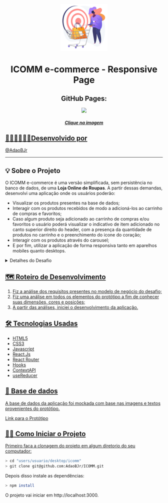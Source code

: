<p align="center"><img width='150px' src='https://github.com/AdaoBJr/ICOMM/blob/main/src/files/images/animationREADME.gif' />
<h1 align="center"> ICOMM e-commerce - Responsive Page </h1>
<h2 align="center">GitHub Pages:</h2>
 
 <div align="center">
   <a href="https://adaobjr.github.io/ICOMM/" target="_blank">
    <img width='100px' src='https://image.flaticon.com/icons/png/512/5222/5222347.png' target="_blank" />
 </div>
 
<h5 align="center">Clique na imagem</h5>

## 🧑🏻‍💻👩🏾‍💻Desenvolvido por

@[AdaoBJr](https://github.com/AdaoBJr)
<br>


---
## 💡 Sobre o Projeto

O ICOMM e-commerce é uma versão simplificada, sem persistência no banco de dados, de uma **Loja Online de Roupas**.
A partir dessas demandas, desenvolvi uma aplicação onde os usuários poderão:
  - Visualizar os produtos presentes na base de dados;
  - Interagir com os produtos recebidos de modo a adicioná-los ao carrinho de compras e favoritos;
  - Caso algum produto seja adicionado ao carrinho de compras e/ou favoritos o usuário poderá visualizar o indicativo de item adicionado no canto superior direito do header, com a presença da quantidade de produtos no carrinho e o preenchimento do icone do coração;
  - Interagir com os produtos através do carousel;
  - E por fim, utilizar a aplicação de forma responsiva tanto em aparelhos mobiles quanto desktops.

<details>
  <summary>Detalhes do Desafio</summary>
  
  # ICOMM Group

  ## O Teste
  
  - Utilize React;
  - Monte a estrutura de dados mock;
  - Utilize alguma lib de slider ou carousel;
  - Faça responsivo;

  Diferencial, não obrigatório
  - Crie um controle de estado para o carrinho com context api do React;
  - Faça deploy do app em algum serviço de cloud como netlify, vercel ou github-pages;
  
  <div align="left">
   <a href="https://www.figma.com/file/wkI0KBTW5lcpk3WUoyBJWu/Teste-Frontend?node-id=0%3A1" target="_blank">
     <p>Protótipo </p>
 </div>
</details>

## 🗺 Roteiro de Desenvolvimento

1. Fiz a análise dos requisitos presentes no modelo de negócio do desafio;
2. Fiz uma análise em todos os elementos do protótipo a fim de conhecer suas dimensões, cores e posições; 
3. A partir das análises, iniciei o desenvolvimento da aplicação.

## 🛠 Tecnologias Usadas
- HTML5
- CSS3
- Javascript
- React.Js
- React Router
- Hooks
- ContextAPI
- useReducer

## 🎲 Base de dados

A base de dados da aplicação foi mockada com base nas imagens e textos provenientes do protótipo.
  <div align="left">
   <a href="https://www.figma.com/file/wkI0KBTW5lcpk3WUoyBJWu/Teste-Frontend?node-id=0%3A1" target="_blank">
     <p> Link para o Protótipo </p>
 </div>


## 🧙‍♂️ Como Iniciar o Projeto

Primeiro faça a clonagem do projeto em algum diretorio do seu computador:
```bash
> cd "users/usuario/desktop/icomm"
> git clone git@github.com:AdaoBJr/ICOMM.git
```
Depois disso instale as dependências:
```bash
> npm install
```
O projeto vai iniciar em http://localhost:3000.

